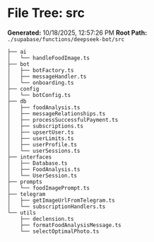 # File Tree: src

**Generated:** 10/18/2025, 12:57:26 PM
**Root Path:** `./supabase/functions/deepseek-bot/src`

```src/
├── ai
│   └── handleFoodImage.ts
├── bot
│   ├── botFactory.ts
│   ├── messageHandler.ts
│   └── onboarding.ts
├── config
│   └── botConfig.ts
├── db
│   ├── foodAnalysis.ts
│   ├── messageRelationships.ts
│   ├── processSuccessfulPayment.ts
│   ├── subscriptions.ts
│   ├── upsertUser.ts
│   ├── userLimits.ts
│   ├── userProfile.ts
│   └── userSessions.ts
├── interfaces
│   ├── Database.ts
│   ├── FoodAnalysis.ts
│   └── UserSession.ts
├── prompts
│   └── foodImagePrompt.ts
├── telegram
│   ├── getImageUrlFromTelegram.ts
│   └── subscriptionHandlers.ts
└── utils
    ├── declension.ts
    ├── formatFoodAnalysisMessage.ts
    └── selectOptimalPhoto.ts
```
